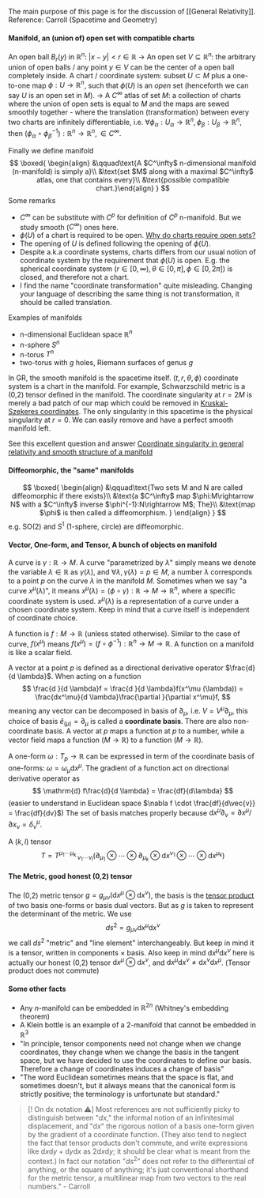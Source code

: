 The main purpose of this page is for the discussion of [[General Relativity]]. 
Reference: Carroll (Spacetime and Geometry)
#### Manifold, an (union of) open set with compatible charts
An open ball $B_r(y)$ in $\mathbb{R}^n$: $|x-y|<r\in \mathbb{R}$ $\longrightarrow$ An open set $V\subseteq \mathbb{R}^n$: the arbitrary union of open balls / any point $y\in V$ can be the center of a open ball completely inside. 
A chart / coordinate system: subset $U \subset M$ plus a one-to-one map $\phi:U\rightarrow \mathbb{R}^n$, such that $\phi(U)$ is an *open* set (henceforth we can say $U$ is an open set in $M$). $\longrightarrow$ A $C^\infty$ atlas of set $M$: a collection of charts where the union of open sets is equal to $M$ and the maps are sewed smoothly together - where the translation (transformation) between every two charts are infinitely differentiable, i.e. $\forall \phi_\alpha:U_\alpha\rightarrow \mathbb{R}^n, \phi_\beta:U_\beta\rightarrow \mathbb{R}^n$, then $(\phi_\alpha\circ\phi_\beta^{-1}):\mathbb{R}^n\rightarrow \mathbb{R}^n,\in C^\infty$. 

Finally we define manifold
$$
\boxed{
\begin{align}
&\qquad\text{A $C^\infty$ n-dimensional manifold (n-manifold) is simply a}\\ 
&\text{set $M$ along with a maximal $C^\infty$ atlas, one that contains every}\\ 
&\text{possible compatible chart.}\end{align}
}
$$
Some remarks
- $C^\infty$ can be substitute with $C^p$ for definition of $C^p$ n-manifold. But we study smooth ($C^\infty$) ones here.
- $\phi(U)$ of a chart is required to be open. [Why do charts require open sets?](https://math.stackexchange.com/questions/2127756/why-do-coordinate-charts-require-open-sets) 
- The opening of $U$ is defined following the opening of $\phi(U)$.
- Despite a.k.a coordinate systems, charts differs from our usual notion of coordinate system by the requirement that $\phi(U)$ is open. E.g. the spherical coordinate system $(r\in[0,\infty), \theta\in[0,\pi], \phi\in[0,2\pi])$ is closed, and therefore not a chart. 
- I find the name "coordinate transformation" quite misleading. Changing your language of describing the same thing is not transformation, it should be called translation.

Examples of manifolds
- n-dimensional Euclidean space $\mathbb{R}^n$
- n-sphere $S^n$
- n-torus $T^n$
- two-torus with $g$ holes, Riemann surfaces of genus $g$

In GR, the smooth manifold is the spacetime itself. $(t,r,\theta,\phi)$ coordinate system is a chart in the  manifold. For example, Schwarzschild metric is a (0,2) tensor defined in the manifold. The coordinate singularity at $r=2M$ is merely a bad patch of our map which could be removed in [Kruskal-Szekeres coordinates](https://en.wikipedia.org/wiki/Kruskal–Szekeres_coordinates). The only singularity in this spacetime is the physical singularity at $r=0$. We can easily remove and have a perfect smooth manifold left. 

See this excellent question and answer [Coordinate singularity in general relativity and smooth structure of a manifold](https://physics.stackexchange.com/questions/705091/coordinate-singularity-in-general-relativity-and-smooth-structure-of-a-manifold)

#### Diffeomorphic, the "same" manifolds
$$
\boxed{
\begin{align}
&\qquad\text{Two sets M and N are called diffeomorphic if there exists}\\ 
&\text{a $C^\infty$ map $\phi:M\rightarrow N$ with a $C^\infty$ inverse $\phi^{-1}:N\rightarrow M$; The}\\
&\text{map $\phi$ is then called a diffeomorphism. }
\end{align}
}
$$
e.g. SO(2) and $S^1$ (1-sphere, circle) are diffeomorphic.

#### Vector, One-form, and Tensor, A bunch of objects on manifold

A curve is $\gamma: \mathbb{R} \rightarrow M$. A curve "parametrized by $\lambda$" simply means we denote the variable $\lambda\in\mathbb{R}$ as $\gamma(\lambda)$, and $\forall \lambda, \gamma(\lambda)=p\in M$, a number $\lambda$ corresponds to a point $p$ on the curve $\lambda$ in the manifold $M$. Sometimes when we say "a curve $x^\mu(\lambda)$", it means $x^\mu(\lambda) = (\phi\circ \gamma):\mathbb{R}\rightarrow M \rightarrow \mathbb{R}^n$, where a specific coordinate system is used. $x^\mu(\lambda)$ is a representation of a curve under a chosen coordinate system. Keep in mind that a curve itself is independent of coordinate choice. 

A function is $f:M\rightarrow \mathbb{R}$ (unless stated otherwise). Similar to the case of curve, $f(x^\mu)$ means $f(x^\mu)=(f\circ \phi^{-1}):\mathbb{R}^n\rightarrow M \rightarrow \mathbb{R}$. A function on a manifold is like a scalar field.

A vector at a point $p$ is defined as a directional derivative operator $\frac{d}{d \lambda}$. When acting on a function
$$
\frac{d }{d \lambda}f = \frac{d }{d \lambda}f(x^\mu (\lambda)) = \frac{dx^\mu}{d \lambda}\frac{\partial }{\partial x^\mu}f,
$$
meaning any vector can be decomposed in basis of $\partial_\mu$, i.e. $V = V^\mu\partial_\mu$, this choice of basis $\hat e_{(\mu)} = \partial_\mu$ is called a **coordinate basis**. There are also non-coordinate basis. A vector at $p$ maps a function at $p$ to a number, while a vector field maps a function ($M\rightarrow \mathbb{R}$) to a function ($M\rightarrow \mathbb{R}$).

A one-form $\omega: T_p\rightarrow \mathbb{R}$ can be expressed in term of the coordinate basis of one-forms: $\omega = \omega_\mu\mathrm{d}x^\mu$. The gradient of a function act on directional derivative operator as
$$
\mathrm{d} f\frac{d}{d \lambda} = \frac{df}{d\lambda}
$$
(easier to understand in Euclidean space $\nabla f \cdot \frac{df}{d\vec{v}} = \frac{df}{dv}$) The set of basis matches properly because $\mathrm{d}x^\mu\partial_\nu = \partial x^\mu / \partial x_\nu = \delta^\mu_\nu$.

A $(k,l)$ tensor
$$
T = T^{\mu_1\cdots\mu_k}\,_{\nu_1\cdots\nu_l} (\partial_{\mu_1}\otimes \cdots \otimes\partial_{\mu_k}\otimes\mathrm{d}x^{\nu_1}\otimes \cdots \otimes\mathrm{d}x^{\mu_k})
$$
#### The Metric, good honest (0,2) tensor

The (0,2) metric tensor $g = g_{\mu\nu}(\mathrm{d}x^\mu\otimes \mathrm{d}x^\nu)$, the basis is the [tensor product](https://en.wikipedia.org/wiki/Tensor_product) of two basis one-forms or basis dual vectors. But as $g$ is taken to represent the determinant of the metric. We use
$$
ds^2 = g_{\mu\nu}\mathrm{d}x^\mu\mathrm{d}x^\nu
$$
we call $ds^2$ "metric" and "line element" interchangeably. But keep in mind it is a tensor, written in components $\times$ basis. Also keep in mind $\mathrm{d}x^\mu\mathrm{d}x^\nu$ here is actually our honest (0,2) tensor $\mathrm{d}x^\mu\otimes \mathrm{d}x^\nu$, and $\mathrm{d}x^\mu\mathrm{d}x^\nu\neq \mathrm{d}x^\nu\mathrm{d}x^\mu$. (Tensor product does not commute)
#### Some other facts
- Any $n$-manifold can be embedded in $\mathbb{R}^{2n}$ (Whitney's embedding theorem)
- A Klein bottle is an example of a 2-manifold that cannot be embedded in $\mathbb{R}^{3}$
- "In principle, tensor components need not change when we change coordinates, they change when we change the basis in the tangent space, but we have decided to use the coordinates to define our basis. Therefore a change of coordinates induces a change of basis"
- "The word Euclidean sometimes means that the space is flat, and sometimes doesn't, but it always means that the canonical form is strictly positive; the terminology is unfortunate but standard."

> [! On dx notation ⚠️]
> Most references are not sufficiently picky to distinguish between "$dx$," the informal notion of an infinitesimal displacement, and "$\mathrm{d}x$" the rigorous notion of a basis one-form given by the gradient of a coordinate function. (They also tend to neglect the fact that tensor products don't commute, and write expressions like $\mathrm{d}x\mathrm{d}y + \mathrm{d}y\mathrm{d}x$ as $2\mathrm{d}x\mathrm{d}y$; it should be clear what is meant from the context.) In fact our notation "$ds^2$" does not refer to the differential of anything, or the square of anything; it's just conventional shorthand for the metric tensor, a multilinear map from two vectors to the real numbers." - Carroll
